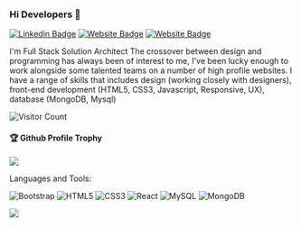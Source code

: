 ### Hi Developers 👋

[![Linkedin Badge](https://img.shields.io/badge/-Rishabh-blue?style=flat-square&logo=Linkedin&logoColor=white&link=https://www.linkedin.com/in/rishabh-sharma-7841aa139/)](https://www.linkedin.com/in/rishabh-sharma-7841aa139/)
[![Website Badge](https://img.shields.io/badge/WebSite-Rishabh-green)](https://bugsbunny96.github.io/rishabhResume/)
[![Website Badge](https://img.shields.io/badge/StackOverflow-Rishabh-yellow)](https://stackoverflow.com/users/17899377/rishabh-sharma)

I'm
Full Stack Solution Architect
The crossover between design and programming has always been of interest to me, I've been lucky enough to work alongside some talented teams on a number of high profile websites. I have a range of skills that includes design (working closely with designers), front-end development (HTML5, CSS3, Javascript, Responsive, UX), database (MongoDB, Mysql)

![Visitor Count](https://profile-counter.glitch.me/bugsbunny96/count.svg)

<div>
  <h4>🏆 Github Profile Trophy</h4>
  <a href="https://github.com/ryo-ma/github-profile-trophy">
    <img src="https://github-profile-trophy.vercel.app/?username=bugsbunny96&column=7"/>
  </a>
</div>

Languages and Tools: 

<img alt="Bootstrap" src="https://img.shields.io/badge/bootstrap-%23563D7C.svg?style=flat-square&logo=bootstrap&logoColor=white"/> <img alt="HTML5" src="https://img.shields.io/badge/html5-%23E34F26.svg?style=flat-square&logo=html5&logoColor=white"/> <img alt="CSS3" src="https://img.shields.io/badge/css3-%231572B6.svg?style=flat-square&logo=css3&logoColor=white"/> <img alt="React" src="https://img.shields.io/badge/react-%2320232a.svg?style=flat-square&logo=react&logoColor=%2361DAFB"/> <img alt="MySQL" src="https://img.shields.io/badge/mysql-%2300f.svg?style=flat-square&logo=mysql&logoColor=white"/> <img alt="MongoDB" src ="https://img.shields.io/badge/MongoDB-%234ea94b.svg?style=flat-square&logo=mongodb&logoColor=white"/>

![](https://activity-graph.herokuapp.com/graph?username=bugsbunny96&theme=react-dark&area=true)
<!--
**bugsbunny96/bugsbunny96** is a ✨ _special_ ✨ repository because its `README.md` (this file) appears on your GitHub profile.

Here are some ideas to get you started:

- 🔭 I’m currently working on ...
- 🌱 I’m currently learning ...
- 👯 I’m looking to collaborate on ...
- 🤔 I’m looking for help with ...
- 💬 Ask me about ...
- 📫 How to reach me: ...
- 😄 Pronouns: ...
- ⚡ Fun fact: .....

-->


